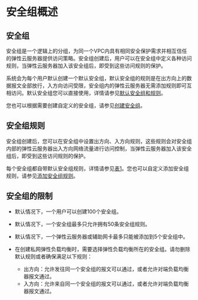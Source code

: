 # 安全组概述<a name="zh-cn_topic_0073379079"></a>

## 安全组<a name="section14990143614615"></a>

安全组是一个逻辑上的分组，为同一个VPC内具有相同安全保护需求并相互信任的弹性云服务器提供访问策略。安全组创建后，用户可以在安全组中定义各种访问规则，当弹性云服务器加入该安全组后，即受到这些访问规则的保护。

系统会为每个用户默认创建一个默认安全组，默认安全组的规则是在出方向上的数据报文全部放行，入方向访问受限，安全组内的弹性云服务器无需添加规则即可互相访问。默认安全组您可以直接使用，详情请参见[默认安全组和规则](默认安全组和规则.md)。

您也可以根据需要创建自定义的安全组，请参见[创建安全组](创建安全组.md)。

## 安全组规则<a name="section1293516499168"></a>

安全组创建后，您可以在安全组中设置出方向、入方向规则，这些规则会对安全组内部的弹性云服务器出入方向网络流量进行访问控制，当弹性云服务器加入该安全组后，即受到这些访问规则的保护。

每个安全组都自带默认安全组规则，详情请参见[表1](默认安全组和规则.md#table1580115155277)。您也可以自定义添加安全组规则，请参见[添加安全组规则](添加安全组规则.md)。

## 安全组的限制<a name="section1795142593815"></a>

-   默认情况下，一个用户可以创建100个安全组。
-   默认情况下，一个安全组最多只允许拥有50条安全组规则。
-   默认情况下，一个弹性云服务器或辅助网卡最多只能被添加到5个安全组中。

-   在创建私网弹性负载均衡时，需要选择弹性负载均衡所在的安全组。请勿删除默认规则或者确保满足以下规则：
    -   出方向：允许发往同一个安全组的报文可以通过，或者允许对端负载均衡器报文通过。
    -   入方向：允许来自同一个安全组的报文可以通过，或者允许对端负载均衡器报文通过。



